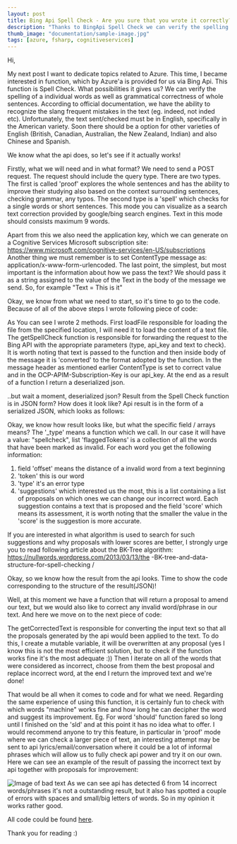 ```yaml
---
layout: post
title: Bing Api Spell Check - Are you sure that you wrote it correctly?
description: "Thanks to BingApi Spell Check we can verify the spelling of a individual words as well as grammatical correctness of whole sentences. According to official documentation, we have the ability to even recognize the slang frequent mistakes in the text (eg. indeed, not inded etc). In this article we gonna give it a try."
thumb_image: "documentation/sample-image.jpg"
tags: [azure, fsharp, cognitiveservices]
---
```


Hi,

My next post I want to dedicate topics related to Azure. This time, I became interested in function, which by Azure'a is provided for us via Bing Api. This function is Spell Check.
What possibilities it gives us?
We can verify the spelling of a individual words as well as grammatical correctness of whole sentences. According to official documentation, we have the ability to recognize the slang frequent mistakes in the text (eg. indeed, not inded etc).
Unfortunately, the text sent/checked must be in English, specifically in the American variety. Soon there should be a option for other varieties of English (British, Canadian, Australian, the New Zealand, Indian) and also Chinese and Spanish.

We know what the api does, so let's see if it actually works!

Firstly, what we will need and in what format?
We need to send a POST request. The request should include the query type. There are two types. The first is called 'proof' explores the whole sentences and has the ability to improve their studying also based on the context surrounding sentences, checking grammar, any typos.
The second type is a 'spell' which checks for a single words or short sentences. This mode you can visualize as a search text correction provided by google/bing search engines. Text in this mode should consists maximum 9 words.

Apart from this we also need the application key, which we can generate on a Cognitive Services Microsoft subscription site: https://www.microsoft.com/cognitive-services/en-US/subscriptions
Another thing we must remember is to set ContentType message as: application/x-www-form-urlencoded.
The last point, the simplest, but most important is the information about how we pass the text?
We should pass it as a string assigned to the value of the Text in the body of the message we send. So, for example "Text = This is it"

Okay, we know from what we need to start, so it's time to go to the code. Because of all of the above steps I wrote following piece of code:

<script src="https://gist.github.com/MNie/318a3f0911ea6e6f0eee925906fac4ea.js"></script>

As You can see I wrote 2 methods. First loadFile responsible for loading the file from the specified location, I will need it to load the content of a text file.
The getSpellCheck function is responsible for forwarding the request to the Bing API with the appropriate parameters (type, api_key and text to check).
It is worth noting that text is passed to the function and then inside body of the message it is 'converted' to the format adopted by the function.
In the message header as mentioned earlier ContentType is set to correct value and in the OCP-APIM-Subscription-Key is our api_key.
At the end as a result of a function I return a deserialized json.

..but wait a moment, deserialized json? Result from the Spell Check function is in JSON form? How does it look like?
Api result is in the form of a serialized JSON, which looks as follows:

<script src="https://gist.github.com/MNie/ffe28b412c494ea8d3456525e5137041.js"></script>

Okay, we know how result looks like, but what the specific field / arrays means?
The '_type' means a function which we call. In our case it will have a value: "spellcheck", list 'flaggedTokens' is a collection of all the words that have been marked as invalid.
For each word you get the following information:
1. field 'offset' means the distance of a invalid word from a text beginning
2. 'token' this is our word
3. 'type' it's an error type
4. 'suggestions' which interested us the most, this is a list containing a list of proposals on which ones we can change our incorrect word.
Each suggestion contains a text that is proposed and the field 'score' which means its assessment, it is worth noting that the smaller the value in the 'score' is the suggestion is more accurate.

If you are interested in what algorithm is used to search for such suggestions and why proposals with lower scores are better, I strongly urge you to read following article about the BK-Tree algorithm: https://nullwords.wordpress.com/2013/03/13/the -BK-tree-and-data-structure-for-spell-checking /

Okay, so we know how the result from the api looks. Time to show the code corresponding to the structure of the result(JSON)!

<script src="https://gist.github.com/MNie/60aabde4006972f68ee84bbcd087b212.js"></script>

Well, at this moment we have a function that will return a proposal to amend our text, but we would also like to correct any invalid word/phrase in our text.
And here we move on to the next piece of code:

<script src="https://gist.github.com/MNie/dcce97d80d45266f238984809c434485.js"></script>

The getCorrectedText is responsible for converting the input text so that all the proposals generated by the api would been applied to the text.
To do this, I create a mutable variable, it will be overwritten at any proposal (yes I know this is not the most efficient solution, but to check if the function works fine it's the most adequate :))
Then I iterate on all of the words that were considered as incorrect, choose from them the best proposal and replace incorrect word, at the end I return the improved text and we're done!

That would be all when it comes to code and for what we need.
Regarding the same experience of using this function, it is certainly fun to check with which words "machine" works fine and how long he can decipher the word and suggest its improvement.
Eg. For word 'should' function fared so long until I finished on the 'sld' and at this point it has no idea what to offer.
I would recommend anyone to try this feature, in particular in 'proof' mode where we can check a larger piece of text, an interesting attempt may be sent to api lyrics/email/conversation where it could be a lot of informal phrases which will allow us to fully check api power and try it on our own.
Here we can see an example of the result of passing the incorrect text by api together with proposals for improvement:
<script src="https://gist.github.com/MNie/78ff84eaae6c97bc8461af61c52c2e5e.js"></script>
![Image of bad text](https://mnie.github.com/img/\AzureBingSpellCheck/result.png)
As we can see api has detected 6 from 14 incorrect words/phrases it's not a outstanding result, but it also has spotted a couple of errors with spaces and small/big letters of words. So in my opinion it works rather good.

All code could be found [here](https://github.com/MNie/AzureBingSpellCheck).

Thank you for reading :)